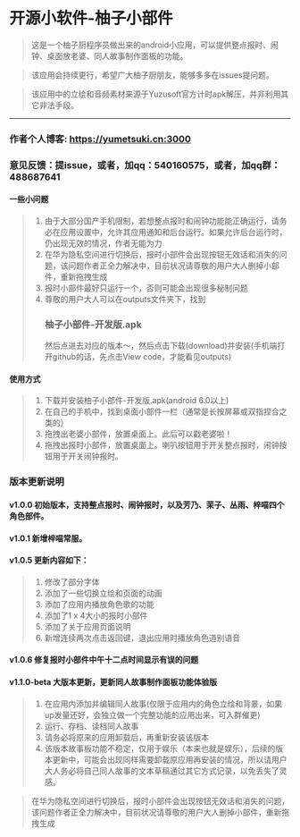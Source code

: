 # 开源小软件-柚子小部件

> 这是一个柚子厨程序员做出来的android小应用，可以提供整点报时、闹钟、桌面放老婆、同人故事制作面板的功能。

> 该应用会持续更行，希望广大柚子厨朋友，能够多多在issues提问题。

> 该应用中的立绘和音频素材来源于Yuzusoft官方计时apk解压，并非利用其它非法手段。

---

### 作者个人博客: https://yumetsuki.cn:3000
### 意见反馈：提issue，或者，加qq：540160575，或者，加qq群：488687641

#### 一些小问题
> 1. 由于大部分国产手机限制，若想整点报时和闹钟功能能正确运行，请务必在应用设置中，允许其应用通知和后台运行。如果允许后台运行时，仍出现无效的情况，作者无能为力
> 2. 在华为隐私空间进行切换后，报时小部件会出现按钮无效话和消失的问题，该问题作者正全力解决中，目前状况请尊敬的用户大人删掉小部件，重新拖拽生成
> 3. 报时小部件最好只运行一个，否则可能会出现很多秘制问题
> 4. 尊敬的用户大人可以在outputs文件夹下，找到<h3>柚子小部件-开发版.apk</h3>然后点进去对应的版本～，然后点击下载(download)并安装(手机端打开github的话，先点击View code，才能看见outputs)

#### 使用方式
> 1. 下载并安装柚子小部件-开发版.apk(android 6.0以上)
> 2. 在自己的手机中，找到桌面小部件一栏（通常是长按屏幕或双指捏合之类的）
> 3. 拖拽出老婆小部件，放置桌面上。此后可以戳老婆啦！
> 4. 拖拽出报时小部件，放置桌面上。喇叭按钮用于开关整点报时，闹钟按钮用于开关闹钟报时。

### 版本更新说明
#### v1.0.0 初始版本，支持整点报时、闹钟报时，以及芳乃、茉子、丛雨、梓喵四个角色部件。
#### v1.0.1 新增梓喵常服。
#### v1.0.5 更新内容如下：
> 1. 修改了部分字体
> 2. 添加了一些切换立绘和页面的动画
> 3. 添加了应用内播放角色歌的功能
> 4. 添加了1 x 4大小的报时小部件
> 5. 添加了关于应用页面说明
> 6. 新增连续两次点击返回键，退出应用时播放角色道别语音

#### v1.0.6 修复报时小部件中午十二点时间显示有误的问题
#### v1.1.0-beta 大版本更新，更新同人故事制作面板功能体验版
> 1. 在应用内添加并编辑同人故事(仅限于应用内的角色立绘和背景，如果up发量还好，会独立做一个完整功能的应用出来，可入群催更)
> 2. 运行、存档、读档同人故事
> 3. 请务必将原来的应用卸载后，再重新安装该版本
> 4. 该版本故事板功能不稳定，仅用于娱乐（本来也就是娱乐），后续的版本更新中，可能会出现同样需要卸载原应用再安装的情况，所以请用户大人务必将自己同人故事的文本草稿通过其它方式记录，以免丢失了灵感。


> 在华为隐私空间进行切换后，报时小部件会出现按钮无效话和消失的问题，该问题作者正全力解决中，目前状况请尊敬的用户大人删掉小部件，重新拖拽生成
